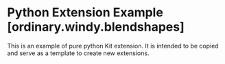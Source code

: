 # Python Extension Example [ordinary.windy.blendshapes]

This is an example of pure python Kit extension. It is intended to be copied and serve as a template to create new extensions.

